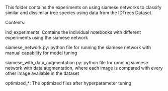This folder contains the experiments on using siamese networks to classify similar and dissimilar tree species using data from the IDTrees Dataset.

Contents:

ind_experiments: Contains the individual notebooks with different experiments using the siamese network

siamese_network.py: python file for running the siamese network with manual capability for model tuning

siamese_with_data_augmentation.py: python file for running siamese network with data augmentation, where each image is compared with every other image available in the dataset

optimized_*: The optimized files after hyperparameter tuning
